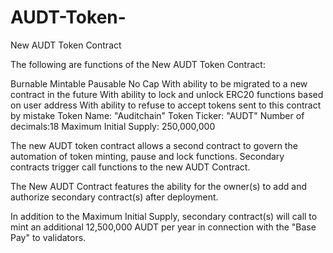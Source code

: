 # AUDT-Token-

New AUDT Token Contract

The following are functions of the New AUDT Token Contract:

Burnable
Mintable
Pausable
No Cap
With ability to be migrated to a new contract in the future
With ability to lock and unlock ERC20 functions based on user address
With ability to refuse to accept tokens sent to this contract by mistake
Token Name: "Auditchain"
Token Ticker: "AUDT"
Number of decimals:18
Maximum Initial Supply: 250,000,000

The new AUDT token contract allows a second contract to govern the automation of token minting, pause and lock functions. Secondary contracts trigger call functions to the new AUDT Contract. 

The New AUDT Contract features the ability for the owner(s) to add and authorize secondary contract(s) after deployment.

In addition to the Maximum Initial Supply, secondary contract(s) will call to mint an additional 12,500,000 AUDT per year in connection with the "Base Pay" to validators.







